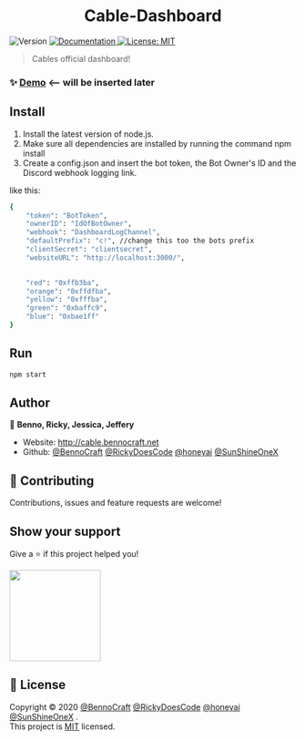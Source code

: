 <h1 align="center">Cable-Dashboard</h1>
<p>
  <img alt="Version" src="https://img.shields.io/badge/version-v8-blue.svg?cacheSeconds=2592000" />
  <a href="fill in later" target="_blank">
    <img alt="Documentation" src="https://img.shields.io/badge/documentation-yes-brightgreen.svg" />
  </a>
  <a href="maybe later" target="_blank">
    <img alt="License: MIT" src="https://img.shields.io/badge/License-MIT-yellow.svg" />
  </a>
</p>

> Cables official dashboard!


### ✨ [Demo](http://cable.bennocraft.net) <-- will be inserted later

## Install


1. Install the latest version of node.js.
2. Make sure all dependencies are installed by running the command npm install
3. Create a config.json and insert the bot token, the Bot Owner's ID and the Discord webhook logging link.

like this:
```sh
{
	"token": "BotToken",
	"ownerID": "IdOfBotOwner",
	"webhook": "DashboardLogChannel",
	"defaultPrefix": "c!", //change this too the bots prefix
	"clientSecret": "clientsecret",
	"websiteURL": "http://localhost:3000/",
	

	"red": "0xffb3ba",
	"orange": "0xffdfba",
	"yellow": "0xfffba",
	"green": "0xbaffc9",
	"blue": "0xbae1ff"
}
```

## Run

```sh
npm start
```

## Author

👤 **Benno, Ricky, Jessica, Jeffery**

* Website: http://cable.bennocraft.net
* Github: [@BennoCraft](https://github.com/BennoCraft) [@RickyDoesCode](https://github.com/RickyDoesCode) [@honeyai](https://github.com/honeyai) [@SunShineOneX](https://github.com/SunShineOneX)

## 🤝 Contributing

Contributions, issues and feature requests are welcome!

## Show your support

Give a ⭐️ if this project helped you!

<a href="https://www.patreon.com/Cable_dev_team">
  <img src="https://c5.patreon.com/external/logo/become_a_patron_button@2x.png" width="160">
</a>


## 📝 License

Copyright © 2020 [@BennoCraft](https://github.com/BennoCraft) [@RickyDoesCode](https://github.com/RickyDoesCode) [@honeyai](https://github.com/honeyai) [@SunShineOneX](https://github.com/SunShineOneX)
.<br />
This project is [MIT](https://github.com/BennoCraft/Cable-Dashboardv8/blob/master/LICENSE) licensed.

